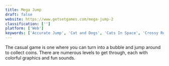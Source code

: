 ```yaml
---
title: Mega Jump
draft: false 
website: https://www.getsetgames.com/mega-jump-2
classification: ['']
platform: ['Web']
keywords: ['Accurate Jump', 'Cat and Dogs', 'Cats In Space', 'Crossy Road', 'Doodle Jump', 'Fruit Ninja', 'Icy Tower', 'Into The Dead', 'Jetpack Joyride', 'Lonely Wampo', 'Piano Tiles 2', 'Sonic Dash', 'Subway Surfers', 'Temple Run', 'Tricky Sky', 'Universe Jump', 'Wonder Cube']
---
```

The casual game is one where you can turn into a bubble and jump around to collect coins. There are numerous levels to get through, each with colorful graphics and fun sounds.